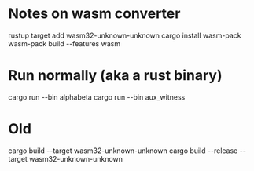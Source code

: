 # Notes on wasm converter

rustup target add wasm32-unknown-unknown
cargo install wasm-pack
wasm-pack build --features wasm

# Run normally (aka a rust binary)

cargo run --bin alphabeta
cargo run --bin aux_witness

# Old 

cargo build --target wasm32-unknown-unknown
cargo build --release --target wasm32-unknown-unknown